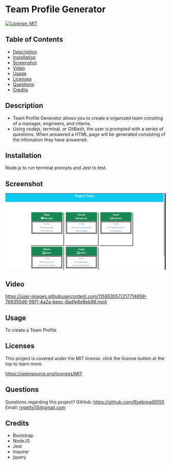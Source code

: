 # Team Profile Generator

[![License: MIT](https://img.shields.io/badge/License-MIT-yellow.svg)](https://opensource.org/licenses/MIT)

## Table of Contents
* [Description](#description)
* [Installation](#installation)
* [Screenshot](#screenshot)
* [Video](#video)
* [Usage](#usage)
* [Licenses](#license)
* [Questions](#questions)
* [Credits](#credits)

## Description
- Team Profile Generator allows you to create a organized team consiting of a manager, engineers, and interns.
- Using nodejs, terminal, or GitBash, the user is prompted with a series of questions. When answered a HTML page will be generated consisting of the infomation they have answered.

## Installation
Node.js to run terminal prompts and Jest to test.

## Screenshot
![](./assets/HTML-screenshot.jpg)

## Video
https://user-images.githubusercontent.com/115953057/217714659-766350d6-98f1-4a2a-beec-8adfe8e8eb86.mp4

## Usage
To create a Team Profile 

## Licenses
This project is covered under the MIT license. click the license button at the top to learn more.

https://opensource.org/licenses/MIT

## Questions
Questions regarding this project?
GitHub: https://github.com/Ryebread5555
Email: rypetty55@gmail.com

## Credits
- Bootstrap
- NodeJS
- Jest
- Inquirer
- jquery

